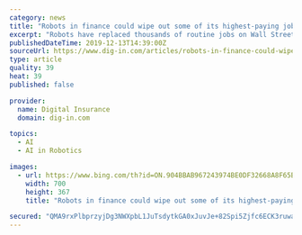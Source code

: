 ```yaml
---
category: news
title: "Robots in finance could wipe out some of its highest-paying jobs"
excerpt: "Robots have replaced thousands of routine jobs on Wall Street. Now, they’re coming for higher-ups. That’s the contention of Marcos Lopez de Prado, a Cornell University professor and the former head of machine learning at AQR Capital Management LLC, who testified in Washington on Friday about the impact of artificial intelligence on capital ..."
publishedDateTime: 2019-12-13T14:39:00Z
sourceUrl: https://www.dig-in.com/articles/robots-in-finance-could-wipe-out-some-of-its-highest-paying-jobs
type: article
quality: 39
heat: 39
published: false

provider:
  name: Digital Insurance
  domain: dig-in.com

topics:
  - AI
  - AI in Robotics

images:
  - url: https://www.bing.com/th?id=ON.904BBAB967243974BE0DF32668A8F65B
    width: 700
    height: 367
    title: "Robots in finance could wipe out some of its highest-paying jobs"

secured: "QMA9rxPlbprzyjDg3NWXpbL1JuTsdytkGA0xJuvJe+82Spi5Zjfc6ECK3ruwaoojA5UK6b7/7h/OVXZ8INYXr8na9I9lJNk8Ww8wy9XbK7/HkdInRSoq/B/b7bPAx/kF73Lqedq2Q6TwbW11545F5jaDeKtvwmFRxdsYAYxJikX/RaF3M/PbaEz3hAcduy3cucddXpMbkdLzhiac6o0EQj0hWH68acFS0cGa35TnimuzHvR4FaFPHxIFnWRMcK+LlRlsLhOPs1WgzNFn2QCtvw==;XAY+QXj+vN/tfTMhZQEbDA=="
---
```


